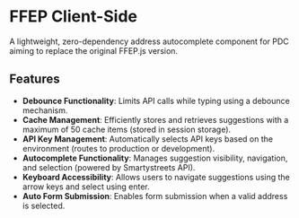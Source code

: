 # FFEP Client-Side

A lightweight, zero-dependency address autocomplete component for PDC aiming to replace the original FFEP.js version.

## Features

- **Debounce Functionality**: Limits API calls while typing using a debounce mechanism.
- **Cache Management**: Efficiently stores and retrieves suggestions with a maximum of 50 cache items (stored in session storage).
- **API Key Management**: Automatically selects API keys based on the environment (routes to production or development).
- **Autocomplete Functionality**: Manages suggestion visibility, navigation, and selection (powered by Smartystreets API).
- **Keyboard Accessibility**: Allows users to navigate suggestions using the arrow keys and select using enter.
- **Auto Form Submission**: Enables form submission when a valid address is selected.
